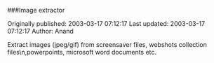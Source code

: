 ###Image extractor

Originally published: 2003-03-17 07:12:17
Last updated: 2003-03-17 07:12:17
Author: Anand 

Extract images (jpeg/gif) from screensaver files, webshots collection files\n,powerpoints, microsoft word documents etc.